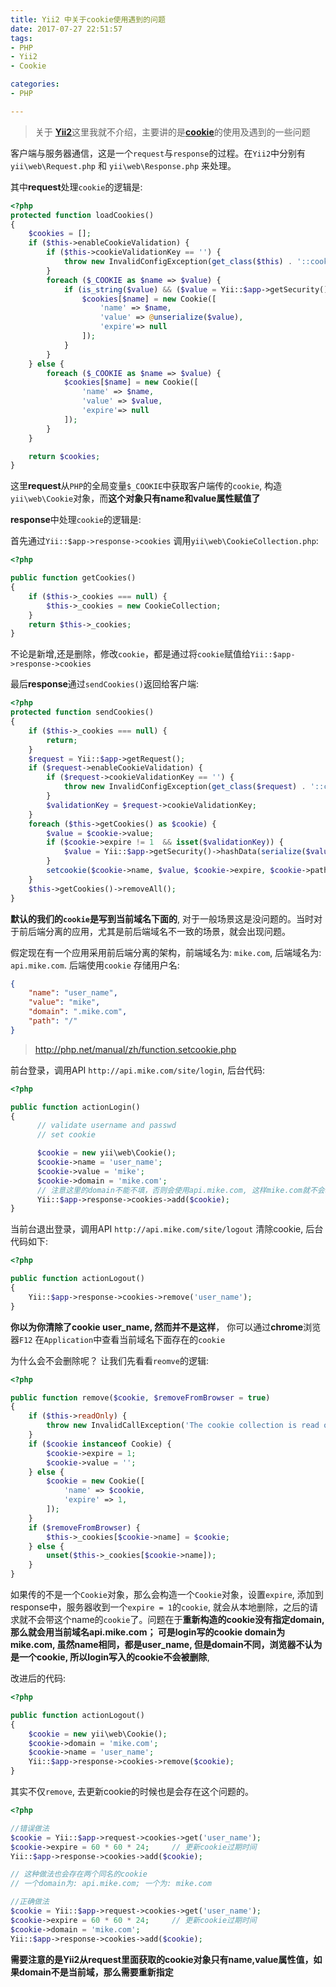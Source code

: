 ```yaml
---
title: Yii2 中关于cookie使用遇到的问题
date: 2017-07-27 22:51:57
tags:
- PHP
- Yii2
- Cookie

categories:
- PHP

---
```


> 关于 [**Yii2**](https://github.com/yiisoft/yii2)这里我就不介绍，主要讲的是[**cookie**](https://en.wikipedia.org/wiki/HTTP_cookie)的使用及遇到的一些问题

客户端与服务器通信，这是一个`request`与`response`的过程。在`Yii2`中分别有`yii\web\Request.php` 和 `yii\web\Response.php` 来处理。

其中**request**处理`cookie`的逻辑是:

<!-- more -->

```php
<?php
protected function loadCookies()
{
    $cookies = [];
    if ($this->enableCookieValidation) {
        if ($this->cookieValidationKey == '') {
            throw new InvalidConfigException(get_class($this) . '::cookieValidationKey must be configured with a secret key.');
        }
        foreach ($_COOKIE as $name => $value) {
            if (is_string($value) && ($value = Yii::$app->getSecurity()->validateData($value, $this->cookieValidationKey)) !== false) {
                $cookies[$name] = new Cookie([
                    'name' => $name,
                    'value' => @unserialize($value),
                    'expire'=> null
                ]);
            }
        }
    } else {
        foreach ($_COOKIE as $name => $value) {
            $cookies[$name] = new Cookie([
                'name' => $name,
                'value' => $value,
                'expire'=> null
            ]);
        }
    }

    return $cookies;
}
```

这里**request**从`PHP`的全局变量`$_COOKIE`中获取客户端传的`cookie`, 构造`yii\web\Cookie`对象，而**这个对象只有name和value属性赋值了**

**response**中处理`cookie`的逻辑是:

首先通过`Yii::$app->response->cookies` 调用`yii\web\CookieCollection.php`:

```php
<?php

public function getCookies()
{
    if ($this->_cookies === null) {
        $this->_cookies = new CookieCollection;
    }
    return $this->_cookies;
}
```

不论是新增,还是删除，修改`cookie`，都是通过将`cookie`赋值给`Yii::$app->response->cookies`

最后**response**通过`sendCookies()`返回给客户端:

```php
<?php
protected function sendCookies()
{
    if ($this->_cookies === null) {
        return;
    }
    $request = Yii::$app->getRequest();
    if ($request->enableCookieValidation) {
        if ($request->cookieValidationKey == '') {
            throw new InvalidConfigException(get_class($request) . '::cookieValidationKey must be configured with a secret key.');
        }
        $validationKey = $request->cookieValidationKey;
    }
    foreach ($this->getCookies() as $cookie) {
        $value = $cookie->value;
        if ($cookie->expire != 1  && isset($validationKey)) {
            $value = Yii::$app->getSecurity()->hashData(serialize($value), $validationKey);
        }
        setcookie($cookie->name, $value, $cookie->expire, $cookie->path, $cookie->domain, $cookie->secure, $cookie->httpOnly);
    }
    $this->getCookies()->removeAll();
}
```

**默认的我们的`cookie`是写到当前域名下面的**,  对于一般场景这是没问题的。当时对于前后端分离的应用，尤其是前后端域名不一致的场景，就会出现问题。

假定现在有一个应用采用前后端分离的架构，前端域名为: `mike.com`, 后端域名为: `api.mike.com`. 后端使用`cookie` 存储用户名:

```json
{
    "name": "user_name",
    "value": "mike",
    "domain": ".mike.com",
    "path": "/"
}
```

> http://php.net/manual/zh/function.setcookie.php


前台登录，调用API `http://api.mike.com/site/login`, 后台代码:

```php
<?php

public function actionLogin()
{
      // validate username and passwd
      // set cookie

      $cookie = new yii\web\Cookie();
      $cookie->name = 'user_name';
      $cookie->value = 'mike';
      $cookie->domain = 'mike.com';
      // 注意这里的domain不能不填，否则会使用api.mike.com, 这样mike.com就不会拿到cookie
      Yii::$app->response->cookies->add($cookie);
}
```

当前台退出登录，调用API `http://api.mike.com/site/logout` 清除cookie, 后台代码如下:

```php
<?php

public function actionLogout()
{
    Yii::$app->response->cookies->remove('user_name');
}
```

**你以为你清除了cookie user_name, 然而并不是这样**， 你可以通过**chrome**浏览器`F12` 在`Application`中查看当前域名下面存在的`cookie`

 为什么会不会删除呢？ 让我们先看看`reomve`的逻辑:

```php
<?php

public function remove($cookie, $removeFromBrowser = true)
{
    if ($this->readOnly) {
        throw new InvalidCallException('The cookie collection is read only.');
    }
    if ($cookie instanceof Cookie) {
        $cookie->expire = 1;
        $cookie->value = '';
    } else {
        $cookie = new Cookie([
            'name' => $cookie,
            'expire' => 1,
        ]);
    }
    if ($removeFromBrowser) {
        $this->_cookies[$cookie->name] = $cookie;
    } else {
        unset($this->_cookies[$cookie->name]);
    }
}
```

如果传的不是一个`Cookie`对象，那么会构造一个`Cookie`对象，设置`expire`, 添加到response中，服务器收到一个`expire = 1`的`cookie`, 就会从本地删除，之后的请求就不会带这个name的`cookie`了。问题在于**重新构造的cookie没有指定domain, 那么就会用当前域名api.mike.com； 可是login写的cookie domain为mike.com, 虽然name相同，都是user_name, 但是domain不同，浏览器不认为是一个cookie, 所以login写入的cookie不会被删除**,

改进后的代码:

```php
<?php

public function actionLogout()
{
    $cookie = new yii\web\Cookie();
    $cookie->domain = 'mike.com';
    $cookie->name = 'user_name';
    Yii::$app->response->cookies->remove($cookie);
}
```

其实不仅`remove`, 去更新cookie的时候也是会存在这个问题的。

```php
<?php

//错误做法
$cookie = Yii::$app->request->cookies->get('user_name');
$cookie->expire = 60 * 60 * 24;     // 更新cookie过期时间
Yii::$app->response->cookies->add($cookie);

// 这种做法也会存在两个同名的cookie
// 一个domain为: api.mike.com; 一个为: mike.com

//正确做法
$cookie = Yii::$app->request->cookies->get('user_name');
$cookie->expire = 60 * 60 * 24;     // 更新cookie过期时间
$cookie->domain = 'mike.com';
Yii::$app->response->cookies->add($cookie);
```

**需要注意的是Yii2从request里面获取的cookie对象只有name,value属性值，如果domain不是当前域，那么需要重新指定**
